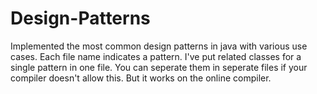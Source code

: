 # Design-Patterns
Implemented the most common design patterns in java with various use cases.
Each file name indicates a pattern. I've put related classes for a single pattern in one file. You can seperate them in seperate files if your compiler doesn't allow this. But it works on the online compiler.
